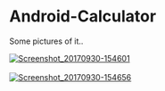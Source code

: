 # Android-Calculator

Some pictures of it..

<a href="http://postimg.org/image/8xnm9jx1n/" target="_blank"><img src="https://s25.postimg.org/lcae9vojz/Screenshot_20170930-154601.png" alt="Screenshot_20170930-154601"/></a><br/><br/>
<a href="http://postimg.org/image/ntm5h5nvv/" target="_blank"><img src="https://s25.postimg.org/d6scbqfqn/Screenshot_20170930-154656.png" alt="Screenshot_20170930-154656"/></a><br/><br/>

